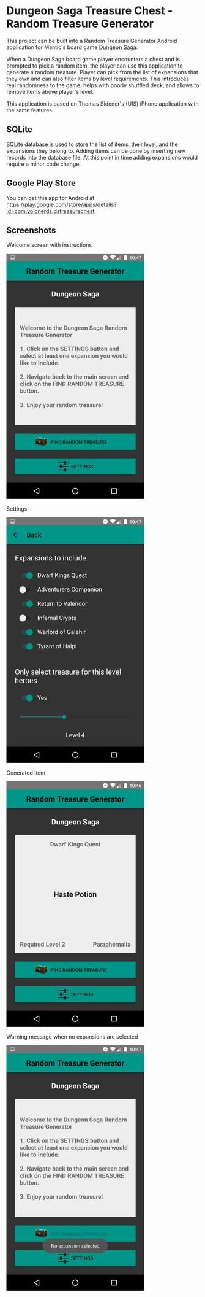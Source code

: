 # Dungeon Saga Treasure Chest - Random Treasure Generator

This project can be built into a Random Treasure Generator Android application for Mantic's board game [Dungeon Saga](http://www.manticgames.com/mantic-shop/dungeon-saga/product/dungeon-saga-the-dwarf-kings-quest.html).

When a Dungeon Saga board game player encounters a chest and is prompted to pick a random item, the player can use this application to generate a random treasure.  Player can pick from the list of expansions that they own and can also filter items by level requirements.  This introduces real randomness to the game, helps with poorly shuffled deck, and allows to remove items above player's level.

This application is based on Thomas Sidener's (UIS) iPhone application with the same features.

## SQLite

SQLite database is used to store the list of items, their level, and the expansions they belong to.  Adding items can be done by inserting new records into the database file.  At this point in time adding expansions would require a minor code change.

## Google Play Store

You can get this app for Android at https://play.google.com/store/apps/details?id=com.yolonerds.dstreasurechest

## Screenshots

Welcome screen with instructions

<img src="Screenshot_1.png" width="360px" />

Settings

<img src="Screenshot_2.png" width="360px" />

Generated item

<img src="Screenshot_3.png" width="360px" />

Warning message when no expansions are selected

<img src="Screenshot_4.png" width="360px" />

